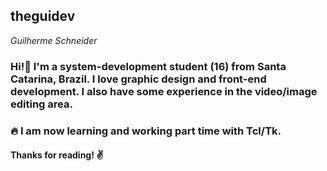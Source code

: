 ## theguidev

_Guilherme Schneider_

### Hi!👋 I'm a **system-development** student (16) from **Santa Catarina, Brazil.** I love **graphic design** and **front-end development.** I also have some experience in the video/image editing area.

### 🔥 I am now learning and working part time with Tcl/Tk.

#### Thanks for reading! ✌️
